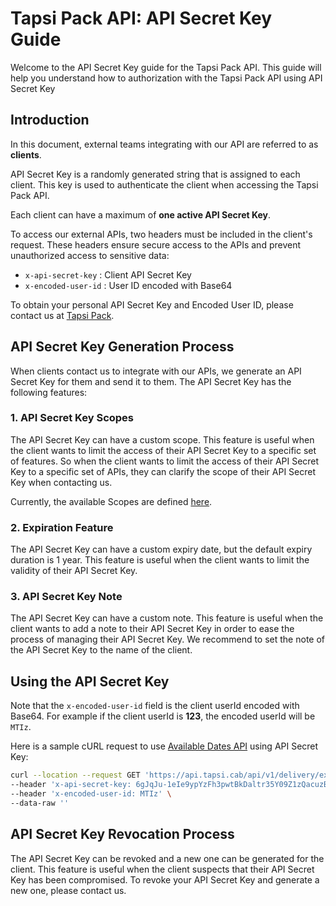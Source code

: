 # Tapsi Pack API: API Secret Key Guide

Welcome to the API Secret Key guide for the Tapsi Pack API. This guide will help you understand how to authorization with the
Tapsi Pack API using API Secret Key

## Introduction
In this document, external teams integrating with our API are referred to as **clients**.

API Secret Key is a randomly generated string that is assigned to each client. This key is used to authenticate the client
when accessing the Tapsi Pack API.

Each client can have a maximum of **one active API Secret Key**.

To access our external APIs, two headers must be included in the client's request. These headers ensure secure
access to the APIs and prevent unauthorized access to sensitive data:
- `x-api-secret-key` : Client API Secret Key
- `x-encoded-user-id` : User ID encoded with Base64

To obtain your personal API Secret Key and Encoded User ID, please contact us at [Tapsi Pack](https://pack.tapsi.ir/landing).

## API Secret Key Generation Process

When clients contact us to integrate with our APIs, we generate an API Secret Key for them and send it to them. The API Secret Key
has the following features:

### 1. API Secret Key Scopes
The API Secret Key can have a custom scope. This feature is useful when the client wants to limit the access of their API
Secret Key to a specific set of features.
So when the client wants to limit the access of their API Secret Key to a specific set of APIs, they can clarify the scope
of their API Secret Key when contacting us.

Currently, the available Scopes are defined [here](/apis/README.md#overview).

### 2. Expiration Feature
The API Secret Key can have a custom expiry date, but the default expiry duration is 1 year. This feature is useful when
the client wants to limit the validity of their API Secret Key.

### 3. API Secret Key Note
The API Secret Key can have a custom note. This feature is useful when the client wants to add a note to
their API Secret Key in order to ease the process of managing their API Secret Key.
We recommend to set the note of the API Secret Key to the name of the client.


## Using the API Secret Key

Note that the `x-encoded-user-id` field is the client userId encoded with Base64.
For example if the client userId is **123**, the encoded userId will be `MTIz`.

Here is a sample cURL request to use [Available Dates API](/apis/time/README.md) using API Secret Key:

```bash
curl --location --request GET 'https://api.tapsi.cab/api/v1/delivery/external/embedded/available-dates' \
--header 'x-api-secret-key: 6gJqJu-1eIe9ypYzFh3pwtBkDaltr35Y09Z1zQacuzBcWfMAFFZqQgNdb2q_jWc-CU8wQXaUkEvFBpMIJ7_u24xuWoPABRY-_nyEHXreAATlAxrdTh5-64craO8zm8r2' \
--header 'x-encoded-user-id: MTIz' \
--data-raw ''
```

## API Secret Key Revocation Process

The API Secret Key can be revoked and a new one can be generated for the client. This feature is useful when the client
suspects that their API Secret Key has been compromised.
To revoke your API Secret Key and generate a new one, please contact us.